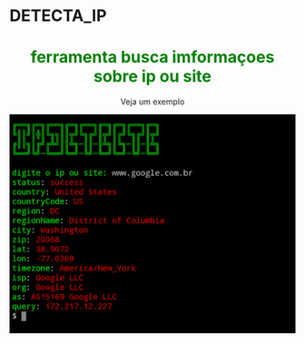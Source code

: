 # DETECTA_IP


<font color="green">

<center>
<h1>ferramenta busca imformaçoes sobre ip ou site</h1> 
</center>

 </font>

<center>
Veja um exemplo

</center>

</font>

![foto](https://raw.githubusercontent.com/msnpy/DETECTA_IP/master/API_IP.png)
 
